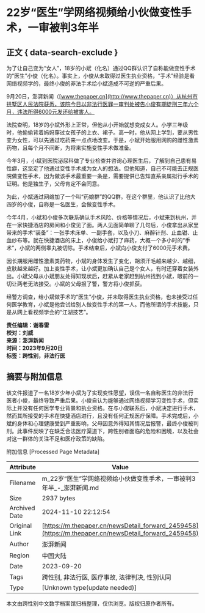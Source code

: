 # 22岁“医生”学网络视频给小伙做变性手术，一审被判3年半

## 正文 { data-search-exclude }


为了让自己变为“女人”，18岁的小斌（化名）通过QQ群认识了自称能做变性手术的“医生”小俊（化名）。事实上，小俊从未取得过医生执业资格，“手术”经验是看网络视频学的，最终小俊的非法手术给小斌造成不可逆的严重后果。

9月20日，澎湃新闻（[www.thepaper.cn](http://www.thepaper.cn)）从杭州市拱墅区人民法院获悉，该院今日以非法行医罪一审判处被告小俊有期徒刑三年六个月，违法所得6000元发还给被害人。

法院查明，18岁的小斌外形上正常，但他从小开始就想变成女人。小学三年级时，他偷偷背着妈妈穿过女孩子的上衣、裙子。高一时，他从网上学到，要从男性变为女性，可以先通过吃药来一点点地改变。于是，小斌开始服用网购的雌性激素药物，且每个月不间断，为将来实施变性手术做准备。

今年3月，小斌到医院泌尿科做了专业检查并咨询心理医生后，了解到自己患有易性癖，这坚定了他通过变性手术成为女人的想法。但他知道，自己不可能去正规医院做变性手术，因为做该手术最重要一条是，需要提供已告知直系亲属拟行手术的证明。他是独生子，父母肯定不会同意。

为此，小斌通过网络加了一个叫“药娘群”的QQ群。在这个群里，他认识了比他大四岁的小俊，自称是一名医生，会做变性手术。

今年4月，小斌和小俊多次联系确认手术风险、价格等情况后，小斌来到杭州，并在一家快捷酒店的房间和小俊见了面。两人见面简单聊了几句后，小俊拿出从家里带来的手术“装备”：一张手术床单、一副手套，以及小刀、麻醉针剂、止血钳、止血纱布等。就在快捷酒店的床上，小俊给小斌打了麻药，大概一个多小时的“手术”，小斌的两侧睾丸被切除。手术结束后，小斌向小俊支付了6000元手术费。

因长期服用雌性激素类药物，小斌的身体发生了变化，胡须汗毛越来越少、越细，皮肤越来越好。加上变性手术，让小斌更加确认自己是个女人，有时还穿着女装外出。小斌父母从小斌朋友处得知现状后，赶紧从老家赶到杭州找到小斌，眼前的一切让两老无法接受。小斌的父母报了警，警方将小俊抓获。

经警方调查，给小斌做手术的“医生”小俊，并未取得医生执业资格，也未接受过任何医学教育，小斌是他尝试给别人做变性手术的第一人。而他所谓的手术技能，只是从网上看视频学会的“江湖技艺”。

**责任编辑：谢春雷**  
**校对：刘威**  
**来源：澎湃新闻**  
**时间：2023年9月20日**  
**标签：跨性别，非法行医**  

## 摘要与附加信息

<!-- tcd_abstract -->
该文件报道了一名18岁少年小斌为了实现变性愿望，误信一名自称医生的非法行医者小俊，最终导致严重后果。小俊自认为能够通过网络视频学习变性手术，但实际上并没有任何医学专业背景和执业资格。在与小俊联系后，小斌决定进行手术，然而其所接受的手术在快捷酒店进行，且没有任何正规医疗保障。手术完成后，小斌的身体和心理健康受到严重影响，父母因意外得知其情况后报警，最终小俊被判刑。此事件反映了在缺乏合法医疗渠道下，跨性别者面临的危险和困境，以及社会对这一群体的关注不足和医疗政策的缺陷。
<!-- tcd_abstract_end -->

附加信息 [Processed Page Metadata]

| Attribute       | Value                                  |
|-----------------|----------------------------------------|
| Filename        | m_22岁“医生”学网络视频给小伙做变性手术，一审被判3年半_-_澎湃新闻.md                             |
| Size            | 2937 bytes                           |
| Archived Date   | 2024-11-10 22:12:54                             |
| Original Link   | [https://m.thepaper.cn/newsDetail_forward_2459458](https://m.thepaper.cn/newsDetail_forward_2459458)                       |
| Author          | 澎湃新闻                               |
| Region          | 中国大陆                               |
| Date            | 2023-09-20                                 |
| Tags            | 跨性别, 非法行医, 医疗事故, 法律判决, 性别认同                                 |
| Type            | [Unknown type(update needed)]                                 |
<!-- tcd_table_end -->

本文由跨性别中文数字档案馆归档整理，仅供浏览。版权归原作者所有。
